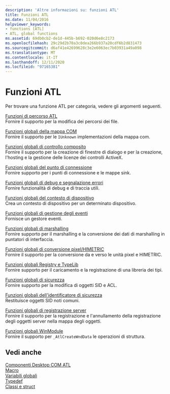 ```yaml
---
description: 'Altre informazioni su: funzioni ATL'
title: Funzioni ATL
ms.date: 11/04/2016
helpviewer_keywords:
- functions [ATL]
- ATL, global functions
ms.assetid: 69db0cb2-de1d-445b-b692-020d6e8c2173
ms.openlocfilehash: 29c29d2b70a3c0dea266b937a20cdf6b2d831473
ms.sourcegitcommit: d6af41e42699628c3e2e6063ec7b03931a49a098
ms.translationtype: MT
ms.contentlocale: it-IT
ms.lasthandoff: 12/11/2020
ms.locfileid: "97165381"
---
```

# <a name="atl-functions"></a>Funzioni ATL

Per trovare una funzione ATL per categoria, vedere gli argomenti seguenti.

[Funzioni di percorso ATL](../../atl/reference/com-map-global-functions.md)<br/>
Fornire il supporto per la modifica dei percorsi dei file.

[Funzioni globali della mappa COM](../../atl/reference/com-map-global-functions.md)<br/>
Fornire il supporto per le `IUnknown` implementazioni della mappa com.

[Funzioni globali di controllo composito](../../atl/reference/composite-control-global-functions.md)<br/>
Fornire il supporto per la creazione di finestre di dialogo e per la creazione, l'hosting e la gestione delle licenze dei controlli ActiveX.

[Funzioni globali del punto di connessione](../../atl/reference/connection-point-global-functions.md)<br/>
Fornire supporto per i punti di connessione e le mappe sink.

[Funzioni globali di debug e segnalazione errori](../../atl/reference/debugging-and-error-reporting-global-functions.md)<br/>
Fornire funzionalità di debug e di traccia utili.

[Funzioni globali del contesto di dispositivo](../../atl/reference/device-context-global-functions.md)<br/>
Crea un contesto di dispositivo per un determinato dispositivo.

[Funzioni globali di gestione degli eventi](../../atl/reference/event-handling-global-functions.md)<br/>
Fornisce un gestore eventi.

[Funzioni globali di marshalling](../../atl/reference/marshaling-global-functions.md)<br/>
Fornire supporto per il marshalling e la conversione dei dati di marshalling in puntatori di interfaccia.

[Funzioni globali di conversione pixel/HIMETRIC](../../atl/reference/pixel-himetric-conversion-global-functions.md)<br/>
Fornire il supporto per la conversione da e verso le unità pixel e HIMETRIC.

[Funzioni globali Registry e TypeLib](../../atl/reference/registry-and-typelib-global-functions.md)<br/>
Fornire supporto per il caricamento e la registrazione di una libreria dei tipi.

[Funzioni globali di sicurezza](../../atl/reference/security-global-functions.md)<br/>
Fornire supporto per la modifica di oggetti SID e ACL.

[Funzioni globali dell'identificatore di sicurezza](../../atl/reference/security-identifier-global-functions.md)<br/>
Restituisce oggetti SID noti comuni.

[Funzioni globali di registrazione server](../../atl/reference/server-registration-global-functions.md)<br/>
Fornire il supporto per la registrazione e l'annullamento della registrazione degli oggetti server nella mappa degli oggetti.

[Funzioni globali WinModule](../../atl/reference/winmodule-global-functions.md)<br/>
Fornire il supporto per `_AtlCreateWndData` le operazioni di struttura.

## <a name="see-also"></a>Vedi anche

[Componenti Desktop COM ATL](../../atl/atl-com-desktop-components.md)<br/>
[Macro](../../atl/reference/atl-macros.md)<br/>
[Variabili globali](../../atl/reference/atl-global-variables.md)<br/>
[Typedef](../../atl/reference/atl-typedefs.md)<br/>
[Classi e struct](../../atl/reference/atl-classes.md)
